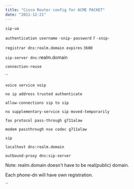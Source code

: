 ```yaml
---
title: "Cisco Router config for ACME PACKET"
date: "2011-12-21"
---
```


`sip-ua`

 `authentication username` `-snip-` `password` `7` `-snip-`

 `registrar dns:realm.domain expires` `3600`

 `sip-server dns:`realm.domain

 `connection-reuse`

``

`voice service voip`

 `no ip address trusted authenticate`

 `allow-connections sip to sip`

 `no supplementary-service sip moved-temporarily`

 `fax protocol pass-through g711alaw`

 `modem passthrough nse codec g711alaw`

 `sip`

 `localhost dns:realm.domain`

 `outbound-proxy dns:sip-server`

Note: realm.domain doesn't have to be real(public) domain.

Each phone-dn will have own registration.

``
